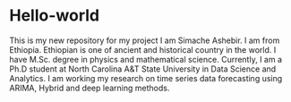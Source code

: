 # Hello-world
This is my new repository for my project 
I am Simache Ashebir. I am from Ethiopia. Ethiopian is one of ancient and historical country in the world. I have M.Sc. degree in physics and mathematical science. Currently, I am a Ph.D student at North Carolina A&T State University in Data Science and Analytics. I am working my research on time series data forecasting using ARIMA, Hybrid and deep learning methods.
